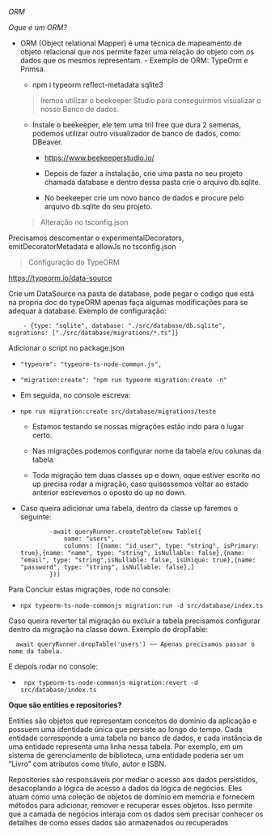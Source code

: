 *ORM*

*Oque é um ORM?* 

- ORM (Object relational Mapper) é uma técnica de mapeamento de objeto relacional que nos permite fazer uma relação do objeto com os dados que os mesmos representam.
        - Exemplo de ORM: TypeOrm e Primsa.

    - npm i typeorm reflect-metadata sqlite3

    > Iremos utilizar o beekeeper Studio para conseguirmos visualizar o nosso Banco de dados.
  
     - Instale o beekeeper, ele tem uma tril free que dura 2 semenas, podemos utilizar outro visualizador de banco de dados, como: DBeaver.
       
        - https://www.beekeeperstudio.io/
          
        - Depois de fazer a instalação, crie uma pasta no seu projeto chamada database e dentro dessa pasta crie o arquivo db.sqlite.
          
        - No beekeeper crie um novo banco de dados e procure pelo arquivo db.sqlite do seu projeto. 

    >Alteração no tsconfig.json
    
Precisamos descomentar o experimentalDecorators, emitDecoratorMetadata e allowJs no tsconfig.json

> Configuração do TypeORM
> 
  https://typeorm.io/data-source
  
Crie um DataSource na pasta de database, pode pegar o codigo que está na propria doc do typeORM apenas faça algumas modificações para se adequar à database. Exemplo de configuração:
  
        - {type: "sqlite", database: "./src/database/db.sqlite",  migrations: ["./src/database/migrations/*.ts"]}

  Adicionar o script no package.json
  -     "typeorm": "typeorm-ts-node-common.js",
  -     "migration:create": "npm run typeorm migration:create -n"
  
  - Em seguida, no console escreva:
  -     npm run migration:create src/database/migrations/teste
  
    - Estamos testando se nossas migrações estão indo para o lugar certo.
  
    - Nas migrações podemos configurar nome da tabela e/ou colunas da tabela.
  
    - Toda migração tem duas classes up e down, oque estiver escrito no up precisa rodar a migração, caso quisessemos voltar ao estado anterior escrevemos o oposto do up no down.

  - Caso queira adicionar uma tabela, dentro da classe up faremos o seguinte:
  
                -await queryRunner.createTable(new Table({
                    name: "users",
                    columns: [{name: "id_user", type: "string", isPrimary: true},{name: "name", type: "string", isNullable: false},{name: "email", type: "string",isNullable: false, isUnique: true},{name: "password", type: "string", isNullable: false},]
                }))

  Para Concluir estas migrações, rode no console:
  -     npx typeorm-ts-node-commonjs migration:run -d src/database/index.ts

  Caso queira reverter tal migração ou excluir a tabela precisamos configurar dentro da migração na classe down. Exemplo de dropTable:
  
      await queryRunner.dropTable('users') ~~ Apenas precisamos passar o nome da tabela.
  
  E depois rodar no console:
  -      npx typeorm-ts-node-commonjs migration:revert -d src/database/index.ts

**Oque são entities e repositories?**
  
Entities são objetos que representam conceitos do domínio da aplicação e possuem uma identidade única que persiste ao longo do tempo. Cada entidade corresponde a uma tabela no banco de dados, e cada instância de uma entidade representa uma linha nessa tabela. Por exemplo, em um sistema de gerenciamento de biblioteca, uma entidade poderia ser um “Livro” com atributos como título, autor e ISBN.
 
Repositories são responsáveis por mediar o acesso aos dados persistidos, desacoplando a lógica de acesso a dados da lógica de negócios. Eles atuam como uma coleção de objetos de domínio em memória e fornecem métodos para adicionar, remover e recuperar esses objetos. Isso permite que a camada de negócios interaja com os dados sem precisar conhecer os detalhes de como esses dados são armazenados ou recuperados
